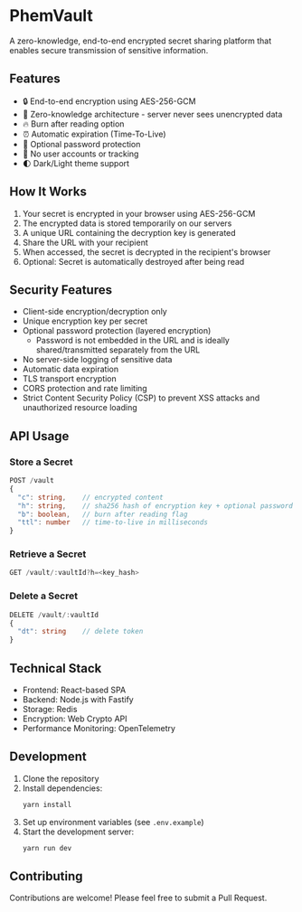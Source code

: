 # PhemVault

A zero-knowledge, end-to-end encrypted secret sharing platform that enables secure transmission of sensitive information.

## Features

- 🔒 End-to-end encryption using AES-256-GCM
- 🤫 Zero-knowledge architecture - server never sees unencrypted data
- 🔥 Burn after reading option
- ⏰ Automatic expiration (Time-To-Live)
- 🔑 Optional password protection
- 🚫 No user accounts or tracking
- 🌓 Dark/Light theme support

## How It Works

1. Your secret is encrypted in your browser using AES-256-GCM
2. The encrypted data is stored temporarily on our servers
3. A unique URL containing the decryption key is generated
4. Share the URL with your recipient
5. When accessed, the secret is decrypted in the recipient's browser
6. Optional: Secret is automatically destroyed after being read

## Security Features

- Client-side encryption/decryption only
- Unique encryption key per secret
- Optional password protection (layered encryption)
  - Password is not embedded in the URL and is ideally shared/transmitted separately from the URL
- No server-side logging of sensitive data
- Automatic data expiration
- TLS transport encryption
- CORS protection and rate limiting
- Strict Content Security Policy (CSP) to prevent XSS attacks and unauthorized resource loading

## API Usage

### Store a Secret

```typescript
POST /vault
{
  "c": string,    // encrypted content
  "h": string,    // sha256 hash of encryption key + optional password
  "b": boolean,   // burn after reading flag
  "ttl": number   // time-to-live in milliseconds
}
```

### Retrieve a Secret

```typescript
GET /vault/:vaultId?h=<key_hash>
```

### Delete a Secret

```typescript
DELETE /vault/:vaultId
{
  "dt": string    // delete token
}
```

## Technical Stack

- Frontend: React-based SPA
- Backend: Node.js with Fastify
- Storage: Redis
- Encryption: Web Crypto API
- Performance Monitoring: OpenTelemetry

## Development

1. Clone the repository
2. Install dependencies:
   ```bash
   yarn install
   ```
3. Set up environment variables (see `.env.example`)
4. Start the development server:
   ```bash
   yarn run dev
   ```

## Contributing

Contributions are welcome! Please feel free to submit a Pull Request.

